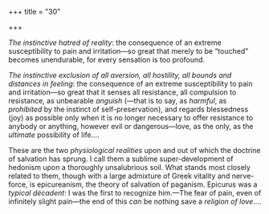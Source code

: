 +++
title = "30"

+++

*The instinctive hatred of reality*: the consequence of an extreme susceptibility to pain and irritation—so great that merely to be “touched” becomes unendurable, for every sensation is too profound.

*The instinctive exclusion of all aversion, all hostility, all bounds and distances in feeling*: the consequence of an extreme susceptibility to pain and irritation—so great that it senses all resistance, all compulsion to resistance, as unbearable *anguish* \(—that is to say, as *harmful*, as *prohibited* by the instinct of self-preservation\), and regards blessedness \(joy\) as possible only when it is no longer necessary to offer resistance to anybody or anything, however evil or dangerous—love, as the only, as the *ultimate* possibility of life....

These are the two *physiological realities* upon and out of which the doctrine of salvation has sprung. I call them a sublime super-development of hedonism upon a thoroughly unsalubrious soil. What stands most closely related to them, though with a large admixture of Greek vitality and nerve-force, is epicureanism, the theory of salvation of paganism. Epicurus was a *typical décadent*: I was the first to recognize him.—The fear of pain, even of infinitely slight pain—the end of this *can* be nothing save a *religion of love*....
